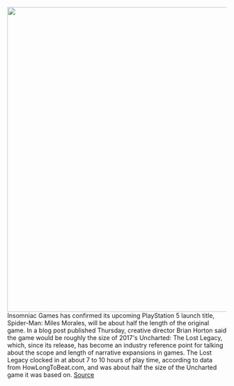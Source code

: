 <img src='https://cdn.vox-cdn.com/thumbor/ACct3AW-mZ4XYrc95emXrKW0jUY=/0x0:3840x2160/1200x800/filters:focal(1613x773:2227x1387)/cdn.vox-cdn.com/uploads/chorus_image/image/66952751/MilesMorales_Swing_PS5_Legal.0.png' width='700px' /><br/>
Insomniac Games has confirmed its upcoming PlayStation 5 launch title, Spider-Man: Miles Morales, will be about half the length of the original game. In a blog post published Thursday, creative director Brian Horton said the game would be roughly the size of 2017's Uncharted: The Lost Legacy, which, since its release, has become an industry reference point for talking about the scope and length of narrative expansions in games. The Lost Legacy clocked in at about 7 to 10 hours of play time, according to data from HowLongToBeat.com, and was about half the size of the Uncharted game it was based on.
<a href='https://www.theverge.com/2020/6/18/21295683/insomniac-spider-man-miles-morales-sony-ps5-length-confirmed'> Source <a/>
